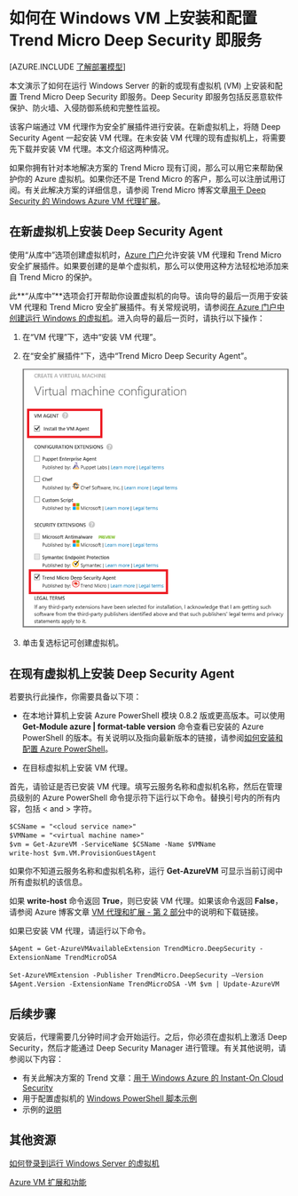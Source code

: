 <properties
	pageTitle="在 VM 上安装 Trend Micro Deep Security | Windows Azure"
	description="本文介绍如何在 Azure 中使用经典部署模型创建的 VM 上安装和配置 Trend Micro Deep Security。"
	services="virtual-machines"
	documentationCenter=""
	authors="dsk-2015"
	manager="timlt"
	editor=""
	tags="azure-service-management"/>

<tags
	ms.service="virtual-machines"
	ms.date="10/14/2015"
	wacn.date="12/17/2015"/>


# 如何在 Windows VM 上安装和配置 Trend Micro Deep Security 即服务

[AZURE.INCLUDE [了解部署模型](../includes/learn-about-deployment-models-classic-include.md)]


本文演示了如何在运行 Windows Server 的新的或现有虚拟机 (VM) 上安装和配置 Trend Micro Deep Security 即服务。Deep Security 即服务包括反恶意软件保护、防火墙、入侵防御系统和完整性监视。

该客户端通过 VM 代理作为安全扩展插件进行安装。在新虚拟机上，将随 Deep Security Agent 一起安装 VM 代理。在未安装 VM 代理的现有虚拟机上，将需要先下载并安装 VM 代理。本文介绍这两种情况。

如果你拥有针对本地解决方案的 Trend Micro 现有订阅，那么可以用它来帮助保护你的 Azure 虚拟机。如果你还不是 Trend Micro 的客户，那么可以注册试用订阅。有关此解决方案的详细信息，请参阅 Trend Micro 博客文章[用于 Deep Security 的 Windows Azure VM 代理扩展](http://go.microsoft.com/fwlink/p/?LinkId=403945)。

## 在新虚拟机上安装 Deep Security Agent

使用“从库中”选项创建虚拟机时，[Azure 门户](http://manage.windowsazure.cn)允许安装 VM 代理和 Trend Micro 安全扩展插件。如果要创建的是单个虚拟机，那么可以使用这种方法轻松地添加来自 Trend Micro 的保护。

此**“从库中”**选项会打开帮助你设置虚拟机的向导。该向导的最后一页用于安装 VM 代理和 Trend Micro 安全扩展插件。有关常规说明，请参阅[在 Azure 门户中创建运行 Windows 的虚拟机](/documentation/articles/virtual-machines-windows-tutorial-classic-portal)。进入向导的最后一页时，请执行以下操作：

1.	在“VM 代理”下，选中“安装 VM 代理”。

2.	在“安全扩展插件”下，选中“Trend Micro Deep Security Agent”。

	![安装 VM 代理和 Deep Security Agent](./media/virtual-machines-install-trend/InstallVMAgentandTrend.png)

3.	单击复选标记可创建虚拟机。

## 在现有虚拟机上安装 Deep Security Agent

若要执行此操作，你需要具备以下项：

- 在本地计算机上安装 Azure PowerShell 模块 0.8.2 版或更高版本。可以使用 **Get-Module azure | format-table version** 命令查看已安装的 Azure PowerShell 的版本。有关说明以及指向最新版本的链接，请参阅[如何安装和配置 Azure PowerShell](/documentation/articles/powershell-install-configure)。

- 在目标虚拟机上安装 VM 代理。

首先，请验证是否已安装 VM 代理。填写云服务名称和虚拟机名称，然后在管理员级别的 Azure PowerShell 命令提示符下运行以下命令。替换引号内的所有内容，包括 < and > 字符。

	$CSName = "<cloud service name>"
	$VMName = "<virtual machine name>"
	$vm = Get-AzureVM -ServiceName $CSName -Name $VMName
	write-host $vm.VM.ProvisionGuestAgent

如果你不知道云服务名称和虚拟机名称，运行 **Get-AzureVM** 可显示当前订阅中所有虚拟机的该信息。

如果 **write-host** 命令返回 **True**，则已安装 VM 代理。如果该命令返回 **False**，请参阅 Azure 博客文章 [VM 代理和扩展 - 第 2 部分](http://go.microsoft.com/fwlink/p/?LinkId=403947)中的说明和下载链接。

如果已安装 VM 代理，请运行以下命令。

	$Agent = Get-AzureVMAvailableExtension TrendMicro.DeepSecurity -ExtensionName TrendMicroDSA

	Set-AzureVMExtension -Publisher TrendMicro.DeepSecurity –Version $Agent.Version -ExtensionName TrendMicroDSA -VM $vm | Update-AzureVM

## 后续步骤

安装后，代理需要几分钟时间才会开始运行。之后，你必须在虚拟机上激活 Deep Security，然后才能通过 Deep Security Manager 进行管理。有关其他说明，请参阅以下内容：

- 有关此解决方案的 Trend 文章：[用于 Windows Azure 的 Instant-On Cloud Security](http://go.microsoft.com/fwlink/?LinkId=404101)
- 用于配置虚拟机的 [Windows PowerShell 脚本示例](http://go.microsoft.com/fwlink/?LinkId=404100)
- 示例的[说明](http://go.microsoft.com/fwlink/?LinkId=404099)

## 其他资源

[如何登录到运行 Windows Server 的虚拟机]

[Azure VM 扩展和功能]


<!--Link references-->
[如何登录到运行 Windows Server 的虚拟机]: /zh-cn/documentation/articles/virtual-machines-log-on-windows-server/
[Azure VM 扩展和功能]: http://msdn.microsoft.com/zh-cn/library/dn606311.aspx

<!---HONumber=Mooncake_1207_2015-->